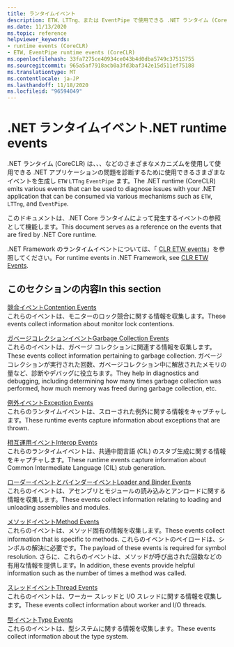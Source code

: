 ```yaml
---
title: ランタイムイベント
description: ETW、LTTng、または EventPipe で使用できる .NET ランタイム (CoreCLR) によって生成される診断イベントを確認します。
ms.date: 11/13/2020
ms.topic: reference
helpviewer_keywords:
- runtime events (CoreCLR)
- ETW, EventPipe runtime events (CoreCLR)
ms.openlocfilehash: 33fa7275ce40934ce043b4d0dba5749c37515755
ms.sourcegitcommit: 965a5af7918acb0a3fd3baf342e15d511ef75188
ms.translationtype: MT
ms.contentlocale: ja-JP
ms.lasthandoff: 11/18/2020
ms.locfileid: "96594049"
---
```

# <a name="net-runtime-events"></a><span data-ttu-id="f06a8-103">.NET ランタイムイベント</span><span class="sxs-lookup"><span data-stu-id="f06a8-103">.NET runtime events</span></span>

<span data-ttu-id="f06a8-104">.NET ランタイム (CoreCLR) は、、、などのさまざまなメカニズムを使用して使用できる .NET アプリケーションの問題を診断するために使用できるさまざまなイベントを生成し `ETW` `LTTng` `EventPipe` ます。</span><span class="sxs-lookup"><span data-stu-id="f06a8-104">The .NET runtime (CoreCLR) emits various events that can be used to diagnose issues with your .NET application that can be consumed via various mechanisms such as `ETW`, `LTTng`, and `EventPipe`.</span></span>

<span data-ttu-id="f06a8-105">このドキュメントは、.NET Core ランタイムによって発生するイベントの参照として機能します。</span><span class="sxs-lookup"><span data-stu-id="f06a8-105">This document serves as a reference on the events that are fired by .NET Core runtime.</span></span>

<span data-ttu-id="f06a8-106">.NET Framework のランタイムイベントについては、「 [CLR ETW events](../../framework/performance/clr-etw-events.md)」を参照してください。</span><span class="sxs-lookup"><span data-stu-id="f06a8-106">For runtime events in .NET Framework, see [CLR ETW Events](../../framework/performance/clr-etw-events.md).</span></span>

## <a name="in-this-section"></a><span data-ttu-id="f06a8-107">このセクションの内容</span><span class="sxs-lookup"><span data-stu-id="f06a8-107">In this section</span></span>

<span data-ttu-id="f06a8-108">[競合イベント](runtime-contention-events.md)</span><span class="sxs-lookup"><span data-stu-id="f06a8-108">[Contention Events](runtime-contention-events.md)</span></span>\
<span data-ttu-id="f06a8-109">これらのイベントは、モニターのロック競合に関する情報を収集します。</span><span class="sxs-lookup"><span data-stu-id="f06a8-109">These events collect information about monitor lock contentions.</span></span>

<span data-ttu-id="f06a8-110">[ガベージコレクションイベント](runtime-garbage-collection-events.md)</span><span class="sxs-lookup"><span data-stu-id="f06a8-110">[Garbage Collection Events](runtime-garbage-collection-events.md)</span></span>\
<span data-ttu-id="f06a8-111">これらのイベントは、ガベージ コレクションに関連する情報を収集します。</span><span class="sxs-lookup"><span data-stu-id="f06a8-111">These events collect information pertaining to garbage collection.</span></span> <span data-ttu-id="f06a8-112">ガベージコレクションが実行された回数、ガベージコレクション中に解放されたメモリの量など、診断やデバッグに役立ちます。</span><span class="sxs-lookup"><span data-stu-id="f06a8-112">They help in diagnostics and debugging, including determining how many times garbage collection was performed, how much memory was freed during garbage collection, etc.</span></span>

<span data-ttu-id="f06a8-113">[例外イベント](runtime-exception-events.md)</span><span class="sxs-lookup"><span data-stu-id="f06a8-113">[Exception Events](runtime-exception-events.md)</span></span>\
<span data-ttu-id="f06a8-114">これらのランタイムイベントは、スローされた例外に関する情報をキャプチャします。</span><span class="sxs-lookup"><span data-stu-id="f06a8-114">These runtime events capture information about exceptions that are thrown.</span></span>

<span data-ttu-id="f06a8-115">[相互運用イベント](runtime-interop-events.md)</span><span class="sxs-lookup"><span data-stu-id="f06a8-115">[Interop Events](runtime-interop-events.md)</span></span>\
<span data-ttu-id="f06a8-116">これらのランタイムイベントは、共通中間言語 (CIL) のスタブ生成に関する情報をキャプチャします。</span><span class="sxs-lookup"><span data-stu-id="f06a8-116">These runtime events capture information about Common Intermediate Language (CIL) stub generation.</span></span>

<span data-ttu-id="f06a8-117">[ローダーイベントとバインダーイベント](runtime-loader-binder-events.md)</span><span class="sxs-lookup"><span data-stu-id="f06a8-117">[Loader and Binder Events](runtime-loader-binder-events.md)</span></span>\
<span data-ttu-id="f06a8-118">これらのイベントは、アセンブリとモジュールの読み込みとアンロードに関する情報を収集します。</span><span class="sxs-lookup"><span data-stu-id="f06a8-118">These events collect information relating to loading and unloading assemblies and modules.</span></span>

<span data-ttu-id="f06a8-119">[メソッドイベント](runtime-method-events.md)</span><span class="sxs-lookup"><span data-stu-id="f06a8-119">[Method Events](runtime-method-events.md)</span></span>\
<span data-ttu-id="f06a8-120">これらのイベントは、メソッド固有の情報を収集します。</span><span class="sxs-lookup"><span data-stu-id="f06a8-120">These events collect information that is specific to methods.</span></span> <span data-ttu-id="f06a8-121">これらのイベントのペイロードは、シンボルの解決に必要です。</span><span class="sxs-lookup"><span data-stu-id="f06a8-121">The payload of these events is required for symbol resolution.</span></span> <span data-ttu-id="f06a8-122">さらに、これらのイベントは、メソッドが呼び出された回数などの有用な情報を提供します。</span><span class="sxs-lookup"><span data-stu-id="f06a8-122">In addition, these events provide helpful information such as the number of times a method was called.</span></span>

<span data-ttu-id="f06a8-123">[スレッドイベント](runtime-thread-events.md)</span><span class="sxs-lookup"><span data-stu-id="f06a8-123">[Thread Events](runtime-thread-events.md)</span></span>\
<span data-ttu-id="f06a8-124">これらのイベントは、ワーカー スレッドと I/O スレッドに関する情報を収集します。</span><span class="sxs-lookup"><span data-stu-id="f06a8-124">These events collect information about worker and I/O threads.</span></span>

<span data-ttu-id="f06a8-125">[型イベント](runtime-type-events.md)</span><span class="sxs-lookup"><span data-stu-id="f06a8-125">[Type Events](runtime-type-events.md)</span></span>\
<span data-ttu-id="f06a8-126">これらのイベントは、型システムに関する情報を収集します。</span><span class="sxs-lookup"><span data-stu-id="f06a8-126">These events collect information about the type system.</span></span>
